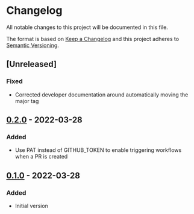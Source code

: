 # Changelog

All notable changes to this project will be documented in this file.

The format is based on [Keep a Changelog](http://keepachangelog.com/)
and this project adheres to [Semantic Versioning](http://semver.org/).

## [Unreleased]

### Fixed

- Corrected developer documentation around automatically moving the major tag

## [0.2.0] - 2022-03-28

### Added

- Use PAT instead of GITHUB\_TOKEN to enable triggering workflows when a PR is created

## [0.1.0] - 2022-03-28

### Added

- Initial version

[0.2.0]: https://github.com/richteambs/maintainizr-action/compare/v0.1.0...v0.2.0

[0.1.0]: https://github.com/richteambs/maintainizr-action/releases/tag/v0.1.0
